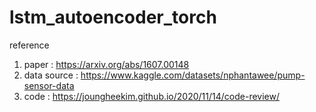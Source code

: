 # lstm_autoencoder_torch
reference
1. paper : https://arxiv.org/abs/1607.00148
2. data source : https://www.kaggle.com/datasets/nphantawee/pump-sensor-data
3. code : https://joungheekim.github.io/2020/11/14/code-review/